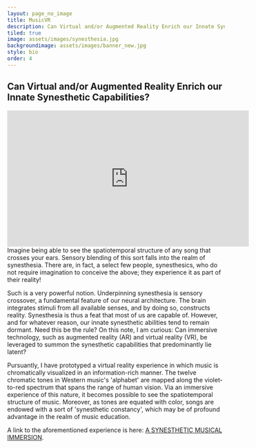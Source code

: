 ```yaml
---
layout: page_no_image
title: MusicVR
description: Can Virtual and/or Augmented Reality Enrich our Innate Synesthetic Capabilities?
tiled: true
image: assets/images/synesthesia.jpg
backgroundimage: assets/images/banner_new.jpg
style: bio
order: 4
---
```


<h2>Can Virtual and/or Augmented Reality Enrich our Innate Synesthetic Capabilities?</h2> 

<iframe width="560" height="315" src="https://www.youtube.com/embed/GKxqWveoY7A" align="center" frameborder="0" allow="accelerometer; autoplay; encrypted-media; gyroscope; picture-in-picture" allowfullscreen></iframe>
<br>
Imagine being able to see the spatiotemporal structure of any song that crosses your ears. Sensory blending of this sort falls into the realm of synesthesia. There are, in fact, a select few people, synesthesics, who do not require imagination to conceive the above; they experience it as part of their reality!

Such is a very powerful notion. Underpinning synesthesia is sensory crossover, a fundamental feature of our neural architecture. The brain integrates stimuli from all available senses, and by doing so, constructs reality. Synesthesia is thus a feat that most of us are capable of. However, and for whatever reason, our innate synesthetic abilities tend to remain dormant. Need this be the rule?
On this note, I am curious: Can immersive technology, such as augmented reality (AR) and virtual reality (VR), be leveraged to summon the synesthetic capabilities that predominantly lie latent?

Pursuantly, I have prototyped a virtual reality experience in which music is chromatically visualized in an information-rich manner. The twelve chromatic tones in Western music's 'alphabet' are mapped along the violet-to-red spectrum that spans the range of human vision. Via an immersive experience of this nature, it becomes possible to see the spatiotemporal structure of music. Moreover, as tones are equated with color, songs are endowed with a sort of 'synesthetic constancy', which may be of profound advantage in the realm of music education.

A link to the aforementioned experience is here: [A SYNESTHETIC MUSICAL IMMERSION](https://matthewawesome.github.io/musicvr/).


